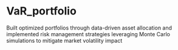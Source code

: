 # VaR_portfolio
Built optimized portfolios through data-driven asset allocation and implemented risk management strategies leveraging Monte Carlo simulations to mitigate market volatility impact
